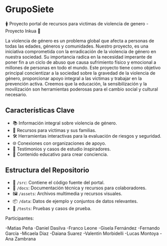 # GrupoSiete
🚺 Proyecto portal de recursos para victimas de violencia de genero - Proyecto Inkua 🌿

La violencia de género es un problema global que afecta a personas de todas las edades, géneros y comunidades. Nuestro proyecto, es una iniciativa comprometida con la erradicación de la violencia de género en nuestra sociedad. Su importancia radica en la necesidad imperante de poner fin a un ciclo de abuso que causa sufrimiento físico y emocional a millones de personas en todo el mundo.
Este proyecto tiene como objetivo principal concientizar a la sociedad sobre la gravedad de la violencia de género, proporcionar apoyo integral a las víctimas y trabajar en la prevención activa. Creemos que la educación, la sensibilización y la movilización son herramientas poderosas para el cambio social y cultural necesario.

## Características Clave
- 📚 Información integral sobre violencia de género.
- 🤝 Recursos para víctimas y sus familias.
- 🛠️ Herramientas interactivas para la evaluación de riesgos y seguridad.
- 🌐 Conexiones con organizaciones de apoyo.
- 💪 Testimonios y casos de estudio inspiradores.
- 📢 Contenido educativo para crear conciencia.

## Estructura del Repositorio
- 📂 `/src`: Contiene el código fuente del portal.
- 📃 `/docs`: Documentación técnica y recursos para colaboradores.
- 🖼️ `/assets`: Archivos multimedia y recursos visuales.
- 📦 `/data`: Datos de ejemplo y conjuntos de datos relevantes.
- 🧪 `/tests`: Pruebas y casos de prueba.

Participantes:

-Matias Peña
-Daniel Dasilva
-Franco Leone
-Gisela Fernández
-Fernando García
-Micaela Diaz
-Daiana Suarez
-Valentín Morbidelli
-Lucas Montoya
-Ana Zambrana

